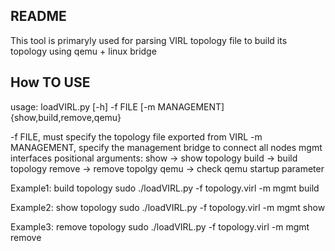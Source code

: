 ## README
This tool is primaryly used for parsing VIRL topology file to build its topology using qemu + linux bridge

## How TO USE

usage: loadVIRL.py [-h] -f FILE [-m MANAGEMENT] {show,build,remove,qemu}

  -f FILE,  must specify the topology file exported from VIRL
  -m MANAGEMENT, specify the management bridge to connect all nodes mgmt interfaces
  positional arguments: 
                      show -> show topology
                      build -> build topology
                      remove ->  remove topolgy
                      qemu   ->  check qemu startup parameter
                      
Example1: build topology
    sudo ./loadVIRL.py -f topology.virl -m  mgmt build 
    
Example2: show topology 
    sudo ./loadVIRL.py -f topology.virl -m  mgmt show

Example3: remove topology 
    sudo ./loadVIRL.py -f topology.virl -m  mgmt remove
  

